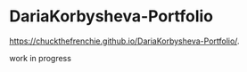 # DariaKorbysheva-Portfolio

https://chuckthefrenchie.github.io/DariaKorbysheva-Portfolio/.

work in progress